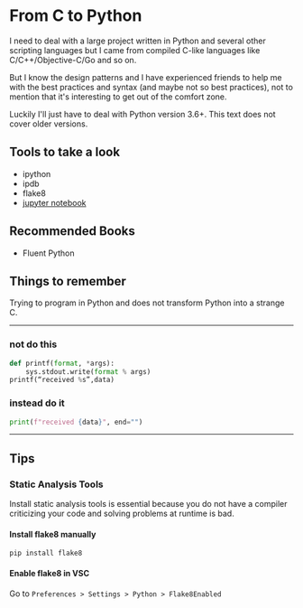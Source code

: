 # From C to Python

I need to deal with a large project written in Python and several other scripting languages but I came from compiled C-like languages like C/C++/Objective-C/Go and so on.

But I know the design patterns and I have experienced friends to help me with the best practices and syntax (and maybe not so best practices), not to mention that it's interesting to get out of the comfort zone.

Luckily I'll just have to deal with Python version 3.6+. This text does not cover older versions.

## Tools to take a look

- ipython
- ipdb
- flake8
- [jupyter notebook](https://jupyter.org/)

## Recommended Books

- Fluent Python

## Things to remember

Trying to program in Python and does not transform Python into a strange C.

---

### not do this

```python
def printf(format, *args):
    sys.stdout.write(format % args)
printf(“received %s”,data)
```

### instead do it

```python
print(f"received {data}", end="")
```

---

## Tips

### Static Analysis Tools

Install static analysis tools is essential because you do not have a compiler criticizing your code and solving problems at runtime is bad.

#### Install flake8 manually

`pip install flake8`

#### Enable flake8 in VSC

Go to `Preferences > Settings > Python > Flake8Enabled`
